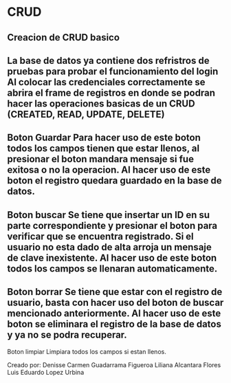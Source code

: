 # CRUD
Creacion de CRUD basico
---------------------------------------
La base de datos ya contiene dos refristros de pruebas para probar el funcionamiento del login
Al colocar las credenciales correctamente se abrira el frame de registros en donde se podran hacer las operaciones basicas de un CRUD (CREATED, READ, UPDATE, DELETE)
---------------------------------------
Boton Guardar
Para hacer uso de este boton todos los campos tienen que estar llenos, al presionar el boton mandara mensaje si fue exitosa o no la operacion.
Al hacer uso de este boton el registro quedara guardado en la base de datos.
---------------------------------------
Boton buscar
Se tiene que insertar un ID en su parte correspondiente y presionar el boton para verificar que se encuentra registrado.
Si el usuario no esta dado de alta arroja un mensaje de clave inexistente.
Al hacer uso de este boton todos los campos se llenaran automaticamente.
---------------------------------------
Boton borrar
Se tiene que estar con el registro de usuario, basta con hacer uso del boton de buscar mencionado anteriormente.
Al hacer uso de este boton se eliminara el registro de la base de datos y ya no se podra recuperar.
---------------------------------------
Boton limpiar
Limpiara todos los campos si estan llenos.

Creado por:
            Denisse Carmen Guadarrama Figueroa
            Liliana Alcantara Flores
            Luis Eduardo Lopez Urbina
